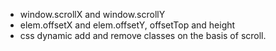 - window.scrollX and window.scrollY
- elem.offsetX and elem.offsetY, offsetTop and height
- css dynamic add and remove classes on the basis of scroll.
